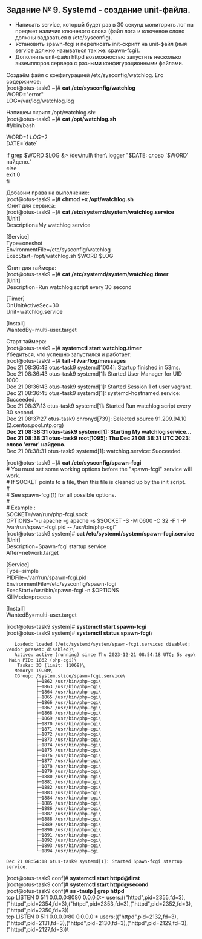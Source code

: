 ## Задание № 9. Systemd - создание unit-файла. ##
- Написать service, который будет раз в 30 секунд мониторить лог на предмет наличия ключевого слова (файл лога и ключевое слово должны задаваться в /etc/sysconfig).
- Установить spawn-fcgi и переписать init-скрипт на unit-файл (имя service должно называться так же: spawn-fcgi).
- Дополнить unit-файл httpd возможностью запустить несколько экземпляров сервера с разными конфигурационными файлами.

Создаём файл с конфигурацией /etc/sysconfig/watchlog. Его содержимое:\
[root@otus-task9 ~]# **cat /etc/sysconfig/watchlog**\
WORD="error"\
LOG=/var/log/watchlog.log

Напишем скрипт /opt/watchlog.sh:\
[root@otus-task9 ~]# **cat /opt/watchlog.sh**\
#!/bin/bash

WORD=$1\
LOG=$2\
DATE=\`date\`

if grep $WORD $LOG &> /dev/null\
then\
logger "$DATE: слово '$WORD' найдено."\
else\
exit 0\
fi

Добавим права на выполнение:\
[root@otus-task9 ~]# **chmod +x /opt/watchlog.sh**\
Юнит для сервиса:\
[root@otus-task9 ~]# **cat /etc/systemd/system/watchlog.service**\
[Unit]\
Description=My watchlog service

[Service]\
Type=oneshot\
EnvironmentFile=/etc/sysconfig/watchlog\
ExecStart=/opt/watchlog.sh $WORD $LOG

Юнит для таймера:\
[root@otus-task9 ~]# **cat /etc/systemd/system/watchlog.timer**\
[Unit]\
Description=Run watchlog script every 30 second

[Timer]\
OnUnitActiveSec=30\
Unit=watchlog.service

[Install]\
WantedBy=multi-user.target

Старт таймера:\
[root@otus-task9 ~]# **systemctl start watchlog.timer**\
Убедиться, что успешно запустился и работает:\
[root@otus-task9 ~]# **tail -f /var/log/messages**\
Dec 21 08:36:43 otus-task9 systemd[1004]: Startup finished in 53ms.\
Dec 21 08:36:43 otus-task9 systemd[1]: Started User Manager for UID 1000.\
Dec 21 08:36:43 otus-task9 systemd[1]: Started Session 1 of user vagrant.\
Dec 21 08:36:45 otus-task9 systemd[1]: systemd-hostnamed.service: Succeeded.\
Dec 21 08:37:13 otus-task9 systemd[1]: Started Run watchlog script every 30 second.\
Dec 21 08:37:27 otus-task9 chronyd[739]: Selected source 91.209.94.10 (2.centos.pool.ntp.org)\
**Dec 21 08:38:31 otus-task9 systemd[1]: Starting My watchlog service...**\
**Dec 21 08:38:31 otus-task9 root[1095]: Thu Dec 21 08:38:31 UTC 2023: слово 'error' найдено.**\
Dec 21 08:38:31 otus-task9 systemd[1]: watchlog.service: Succeeded.

[root@otus-task9 ~]# **cat /etc/sysconfig/spawn-fcgi**\
\# You must set some working options before the "spawn-fcgi" service will work.\
\# If SOCKET points to a file, then this file is cleaned up by the init script.\
\#\
\# See spawn-fcgi(1) for all possible options.\
\#\
\# Example :\
SOCKET=/var/run/php-fcgi.sock\
OPTIONS="-u apache -g apache -s $SOCKET -S -M 0600 -C 32 -F 1 -P /var/run/spawn-fcgi.pid -- /usr/bin/php-cgi"\
[root@otus-task9 system]# **cat /etc/systemd/system/spawn-fcgi.service**\
[Unit]\
Description=Spawn-fcgi startup service\
After=network.target

[Service]\
Type=simple\
PIDFile=/var/run/spawn-fcgi.pid\
EnvironmentFile=/etc/sysconfig/spawn-fcgi\
ExecStart=/usr/bin/spawn-fcgi -n $OPTIONS\
KillMode=process

[Install]\
WantedBy=multi-user.target

[root@otus-task9 system]# **systemctl start spawn-fcgi**\
[root@otus-task9 system]# **systemctl status spawn-fcgi**\
```● spawn-fcgi.service - Spawn-fcgi startup service\
   Loaded: loaded (/etc/systemd/system/spawn-fcgi.service; disabled; vendor preset: disabled)\
   Active: active (running) since Thu 2023-12-21 08:54:18 UTC; 5s ago\
 Main PID: 1862 (php-cgi)\
    Tasks: 33 (limit: 11068)\
   Memory: 19.0M\
   CGroup: /system.slice/spawn-fcgi.service\
           ├─1862 /usr/bin/php-cgi\
           ├─1863 /usr/bin/php-cgi\
           ├─1864 /usr/bin/php-cgi\
           ├─1865 /usr/bin/php-cgi\
           ├─1866 /usr/bin/php-cgi\
           ├─1867 /usr/bin/php-cgi\
           ├─1868 /usr/bin/php-cgi\
           ├─1869 /usr/bin/php-cgi\
           ├─1870 /usr/bin/php-cgi\
           ├─1871 /usr/bin/php-cgi\
           ├─1872 /usr/bin/php-cgi\
           ├─1873 /usr/bin/php-cgi\
           ├─1874 /usr/bin/php-cgi\
           ├─1875 /usr/bin/php-cgi\
           ├─1876 /usr/bin/php-cgi\
           ├─1877 /usr/bin/php-cgi\
           ├─1878 /usr/bin/php-cgi\
           ├─1879 /usr/bin/php-cgi\
           ├─1880 /usr/bin/php-cgi\
           ├─1881 /usr/bin/php-cgi\
           ├─1882 /usr/bin/php-cgi\
           ├─1883 /usr/bin/php-cgi\
           ├─1884 /usr/bin/php-cgi\
           ├─1885 /usr/bin/php-cgi\
           ├─1886 /usr/bin/php-cgi\
           ├─1887 /usr/bin/php-cgi\
           ├─1888 /usr/bin/php-cgi\
           ├─1889 /usr/bin/php-cgi\
           ├─1890 /usr/bin/php-cgi\
           ├─1891 /usr/bin/php-cgi\
           ├─1892 /usr/bin/php-cgi\
           ├─1893 /usr/bin/php-cgi\
           └─1894 /usr/bin/php-cgi

Dec 21 08:54:18 otus-task9 systemd[1]: Started Spawn-fcgi startup service.
```

[root@otus-task9 conf]# **systemctl start httpd@first**\
[root@otus-task9 conf]# **systemctl start httpd@second**\
[root@otus-task9 conf]# **ss -tnulp | grep httpd**\
tcp   LISTEN 0      511          0.0.0.0:8080      0.0.0.0:*    users:(("httpd",pid=2355,fd=3),("httpd",pid=2354,fd=3),("httpd",pid=2353,fd=3),("httpd",pid=2352,fd=3),("httpd",pid=2350,fd=3))\
tcp   LISTEN 0      511          0.0.0.0:80        0.0.0.0:*    users:(("httpd",pid=2132,fd=3),("httpd",pid=2131,fd=3),("httpd",pid=2130,fd=3),("httpd",pid=2129,fd=3),("httpd",pid=2127,fd=3))\
